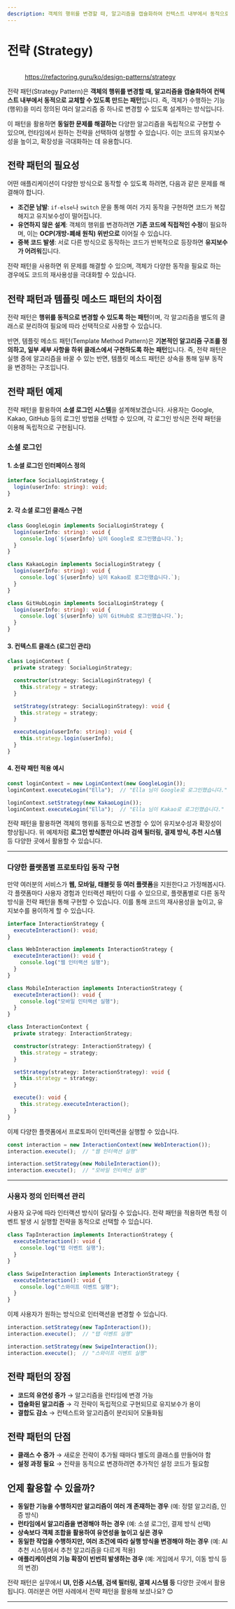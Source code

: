 ```yaml
---
description: 객체의 행위를 변경할 때, 알고리즘을 캡슐화하여 컨텍스트 내부에서 동적으로 교체할 수 있도록 만드는 패턴
---
```


# 전략 (Strategy)

<figure><img src="../../.gitbook/assets/image (3).png" alt=""><figcaption><p><a href="https://refactoring.guru/ko/design-patterns/strategy">https://refactoring.guru/ko/design-patterns/strategy</a></p></figcaption></figure>

전략 패턴(Strategy Pattern)은 **객체의 행위를 변경할 때, 알고리즘을 캡슐화하여 컨텍스트 내부에서 동적으로 교체할 수 있도록 만드는 패턴**입니다. 즉, 객체가 수행하는 기능(행위)을 미리 정의된 여러 알고리즘 중 하나로 변경할 수 있도록 설계하는 방식입니다.

이 패턴을 활용하면 **동일한 문제를 해결하는** 다양한 알고리즘을 독립적으로 구현할 수 있으며, 런타임에서 원하는 전략을 선택하여 실행할 수 있습니다. 이는 코드의 유지보수성을 높이고, 확장성을 극대화하는 데 유용합니다.



## 전략 패턴의 필요성

어떤 애플리케이션이 다양한 방식으로 동작할 수 있도록 하려면, 다음과 같은 문제를 해결해야 합니다.

* **조건문 남발**: `if-else`나 `switch` 문을 통해 여러 가지 동작을 구현하면 코드가 복잡해지고 유지보수성이 떨어집니다.
* **유연하지 않은 설계**: 객체의 행위를 변경하려면 **기존 코드에 직접적인 수정**이 필요하며, 이는 **OCP(개방-폐쇄 원칙) 위반으로** 이어질 수 있습니다.
* **중복 코드 발생**: 서로 다른 방식으로 동작하는 코드가 반복적으로 등장하면 **유지보수가 어려워**집니다.

전략 패턴을 사용하면 위 문제를 해결할 수 있으며, 객체가 다양한 동작을 필요로 하는 경우에도 코드의 재사용성을 극대화할 수 있습니다.



## 전략 패턴과 템플릿 메소드 패턴의 차이점

전략 패턴은 **행위를 동적으로 변경할 수 있도록 하는 패턴**이며, 각 알고리즘을 별도의 클래스로 분리하여 필요에 따라 선택적으로 사용할 수 있습니다.

반면, 템플릿 메소드 패턴(Template Method Pattern)은 **기본적인 알고리즘 구조를 정의하고, 일부 세부 사항을 하위 클래스에서 구현하도록 하는 패턴**입니다. 즉, 전략 패턴은 실행 중에 알고리즘을 바꿀 수 있는 반면, 템플릿 메소드 패턴은 상속을 통해 일부 동작을 변경하는 구조입니다.



## 전략 패턴 예제

전략 패턴을 활용하여 **소셜 로그인 시스템**을 설계해보겠습니다. 사용자는 Google, Kakao, GitHub 등의 로그인 방법을 선택할 수 있으며, 각 로그인 방식은 전략 패턴을 이용해 독립적으로 구현됩니다.

### 소셜 로그인

#### 1. 소셜 로그인 인터페이스 정의

```typescript
interface SocialLoginStrategy {
  login(userInfo: string): void;
}
```

#### 2. 각 소셜 로그인 클래스 구현

```typescript
class GoogleLogin implements SocialLoginStrategy {
  login(userInfo: string): void {
    console.log(`${userInfo} 님이 Google로 로그인했습니다.`);
  }
}

class KakaoLogin implements SocialLoginStrategy {
  login(userInfo: string): void {
    console.log(`${userInfo} 님이 Kakao로 로그인했습니다.`);
  }
}

class GitHubLogin implements SocialLoginStrategy {
  login(userInfo: string): void {
    console.log(`${userInfo} 님이 GitHub로 로그인했습니다.`);
  }
}
```

#### 3. 컨텍스트 클래스 (로그인 관리)

```typescript
class LoginContext {
  private strategy: SocialLoginStrategy;

  constructor(strategy: SocialLoginStrategy) {
    this.strategy = strategy;
  }

  setStrategy(strategy: SocialLoginStrategy): void {
    this.strategy = strategy;
  }

  executeLogin(userInfo: string): void {
    this.strategy.login(userInfo);
  }
}
```

#### 4. 전략 패턴 적용 예시

```typescript
const loginContext = new LoginContext(new GoogleLogin());
loginContext.executeLogin("Ella");  // "Ella 님이 Google로 로그인했습니다."

loginContext.setStrategy(new KakaoLogin());
loginContext.executeLogin("Ella");  // "Ella 님이 Kakao로 로그인했습니다."
```

전략 패턴을 활용하면 객체의 행위를 동적으로 변경할 수 있어 유지보수성과 확장성이 향상됩니다. 위 예제처럼 **로그인 방식뿐만 아니라 검색 필터링, 결제 방식, 추천 시스템** 등 다양한 곳에서 활용할 수 있습니다.

***

### 다양한 플랫폼별 프로토타입 동작 구현

만약 여러분의 서비스가 **웹, 모바일, 태블릿 등 여러 플랫폼**을 지원한다고 가정해봅시다. 각 플랫폼마다 사용자 경험과 인터랙션 패턴이 다를 수 있으므로, 플랫폼별로 다른 동작 방식을 전략 패턴을 통해 구현할 수 있습니다. 이를 통해 코드의 재사용성을 높이고, 유지보수를 용이하게 할 수 있습니다.

```typescript
interface InteractionStrategy {
  executeInteraction(): void;
}

class WebInteraction implements InteractionStrategy {
  executeInteraction(): void {
    console.log("웹 인터랙션 실행");
  }
}

class MobileInteraction implements InteractionStrategy {
  executeInteraction(): void {
    console.log("모바일 인터랙션 실행");
  }
}

class InteractionContext {
  private strategy: InteractionStrategy;

  constructor(strategy: InteractionStrategy) {
    this.strategy = strategy;
  }

  setStrategy(strategy: InteractionStrategy): void {
    this.strategy = strategy;
  }

  execute(): void {
    this.strategy.executeInteraction();
  }
}
```

이제 다양한 플랫폼에서 프로토파이 인터랙션을 실행할 수 있습니다.

```typescript
const interaction = new InteractionContext(new WebInteraction());
interaction.execute();  // "웹 인터랙션 실행"

interaction.setStrategy(new MobileInteraction());
interaction.execute();  // "모바일 인터랙션 실행"
```

***

### 사용자 정의 인터랙션 관리

사용자 요구에 따라 인터랙션 방식이 달라질 수 있습니다. 전략 패턴을 적용하면 특정 이벤트 발생 시 실행할 전략을 동적으로 선택할 수 있습니다.

```typescript
class TapInteraction implements InteractionStrategy {
  executeInteraction(): void {
    console.log("탭 이벤트 실행");
  }
}

class SwipeInteraction implements InteractionStrategy {
  executeInteraction(): void {
    console.log("스와이프 이벤트 실행");
  }
}
```

이제 사용자가 원하는 방식으로 인터랙션을 변경할 수 있습니다.

```typescript
interaction.setStrategy(new TapInteraction());
interaction.execute();  // "탭 이벤트 실행"

interaction.setStrategy(new SwipeInteraction());
interaction.execute();  // "스와이프 이벤트 실행"
```



## 전략 패턴의 장점

* **코드의 유연성 증가** → 알고리즘을 런타임에 변경 가능&#x20;
* **캡슐화된 알고리즘** → 각 전략이 독립적으로 구현되므로 유지보수가 용이&#x20;
* **결합도 감소** → 컨텍스트와 알고리즘이 분리되어 모듈화됨

## 전략 패턴의 단점

* **클래스 수 증가** → 새로운 전략이 추가될 때마다 별도의 클래스를 만들어야 함&#x20;
* **설정 과정 필요** → 전략을 동적으로 변경하려면 추가적인 설정 코드가 필요함

## 언제 활용할 수 있을까?

* **동일한 기능을 수행하지만 알고리즘이 여러 개 존재하는 경우** (예: 정렬 알고리즘, 인증 방식)
* **런타임에서 알고리즘을 변경해야 하는 경우** (예: 소셜 로그인, 결제 방식 선택)
* **상속보다 객체 조합을 활용하여 유연성을 높이고 싶은 경우**
* **동일한 작업을 수행하지만, 여러 조건에 따라 실행 방식을 변경해야 하는 경우** (예: AI 추천 시스템에서 추천 알고리즘을 다르게 적용)
* **애플리케이션의 기능 확장이 빈번히 발생하는 경우** (예: 게임에서 무기, 이동 방식 등의 변경)



전략 패턴은 실무에서 **UI, 인증 시스템, 검색 필터링, 결제 시스템 등** 다양한 곳에서 활용됩니다. 여러분은 어떤 사례에서 전략 패턴을 활용해 보셨나요? 😊

***
